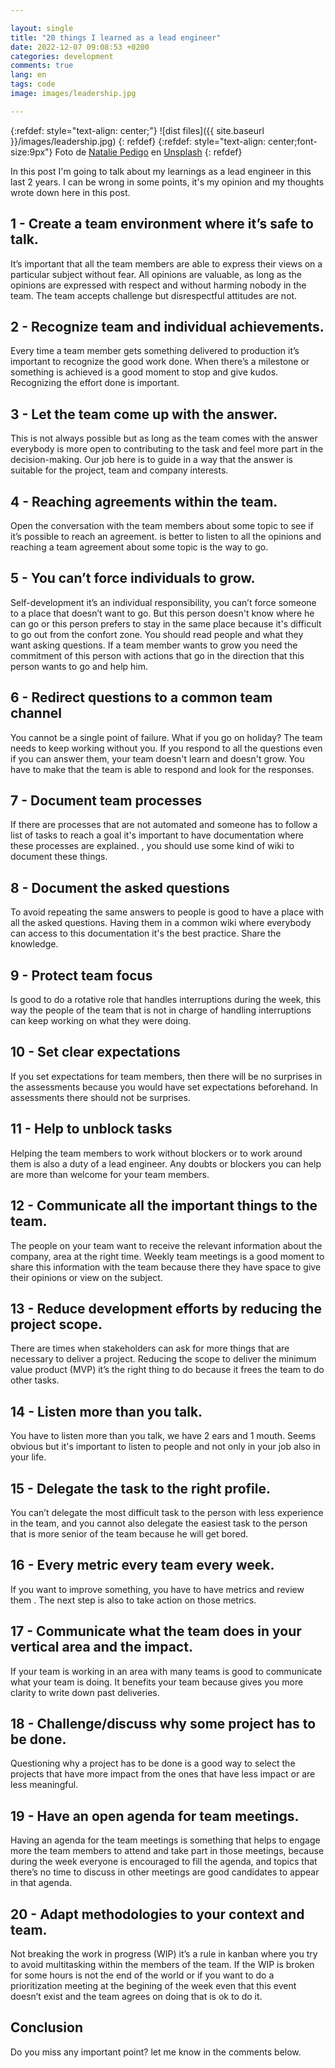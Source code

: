 ```yaml
---

layout: single
title: "20 things I learned as a lead engineer"
date: 2022-12-07 09:08:53 +0200
categories: development
comments: true
lang: en
tags: code
image: images/leadership.jpg

---
```


{:refdef: style="text-align: center;"}
![dist files]({{ site.baseurl }}/images/leadership.jpg)
{: refdef}
{:refdef: style="text-align: center;font-size:9px"}
Foto de <a href="https://unsplash.com/@nataliepedigo?utm_source=unsplash&utm_medium=referral&utm_content=creditCopyText">Natalie Pedigo</a> en <a href="https://unsplash.com/es/s/fotos/leadership?utm_source=unsplash&utm_medium=referral&utm_content=creditCopyText">Unsplash</a>
{: refdef} 

In this post I'm going to talk about my learnings as a lead engineer in this last 2 years. I can be wrong in some points, it's my opinion and my thoughts wrote down here in this post.  

1 - Create a team environment where it’s safe to talk.
------------------------------------------------------
It’s important that all the team members are able to express their views on a particular subject without fear. All opinions are valuable, as long as the opinions are expressed with respect and without harming nobody in the team. The team accepts challenge but disrespectful attitudes are not. 

2 - Recognize team and individual achievements.
------------------------------------------------------
Every time a team member gets something delivered to production it’s important to recognize the good work done. When there’s a milestone or something is achieved is a good moment to stop and give kudos. Recognizing the effort done is important.

3 - Let the team come up with the answer.
------------------------------------------------------
This is not always possible but as long as the team comes with the answer everybody is more open to contributing to the task and feel more part in the decision-making. Our job here is to guide in a way that the answer is suitable for the project, team and company interests.

4 - Reaching agreements within the team.
------------------------------------------------------
Open the conversation with the team members about some topic to see if it’s possible to reach an agreement. is better to listen to all the opinions and reaching a team agreement about some topic is the way to go.  

5 - You can’t force individuals to grow.
------------------------------------------------------
Self-development it’s an individual responsibility, you can’t force someone to a place that doesn’t want to go. But this person doesn't know where he can go or this person prefers to stay in the same place because it's difficult to go out from the confort zone. You should read people and what they want asking questions. If a team member wants to grow you need the commitment of this person with actions that go in the direction that this person wants to go and help him.

6 - Redirect questions to a common team channel
------------------------------------------------------
You cannot be a single point of failure. What if you go on holiday? The team needs to keep working without you. If you respond to all the questions even if you can answer them, your team doesn't learn and doesn't grow. You have to make that the team is able to respond and look for the responses.

7 - Document team processes
------------------------------------------------------
If there are processes that are not automated and someone has to follow a list of tasks to reach a goal it's important to have documentation where these processes are explained. , you should use some kind of wiki to document these things.

8 - Document the asked questions
------------------------------------------------------
To avoid repeating the same answers to people is good to have a place with all the asked questions. Having them in a common wiki where everybody can access to this documentation it's the best practice. Share the knowledge.

9 - Protect team focus
------------------------------------------------------
Is good to do a rotative role that handles interruptions during the week, this way the people of the team that is not in charge of handling interruptions can keep working on what they were doing.

10 - Set clear expectations
------------------------------------------------------
If you set expectations for team members, then there will be no surprises in the assessments because you would have set expectations beforehand. In assessments there should not be surprises.

11 - Help to unblock tasks
------------------------------------------------------
Helping the team members to work without blockers or to work around them is also a duty of a lead engineer. Any doubts or blockers you can help are more than welcome for your team members.

12 - Communicate all the important things to the team.
------------------------------------------------------
The people on your team want to receive the relevant information about the company, area at the right time. Weekly team meetings is a good moment to share this information with the team because there they have space to give their opinions or view on the subject.

13 - Reduce development efforts by reducing the project scope.
--------------------------------------------------------------
There are times when stakeholders can ask for more things that are necessary to deliver a project. Reducing the scope to deliver the minimum value product (MVP) it’s the right thing to do because it frees the team to do other tasks.

14 - Listen more than you talk.
------------------------------------------------------
You have to listen more than you talk, we have 2 ears and 1 mouth. Seems obvious but it's important to listen to people and not only in your job also in your life.

15 - Delegate the task to the right profile.
------------------------------------------------------
You can’t delegate the most difficult task to the person with less experience in the team, and you cannot also delegate the easiest task to the person that is more senior of the team because he will get bored. 

16 - Every metric every team every week.
------------------------------------------------------
If you want to improve something, you have to have metrics and review them . The next step is also to take action on those metrics.

17 - Communicate what the team does in your vertical area and the impact.
-------------------------------------------------------------------------
If your team is working in an area with many teams is good to communicate what your team is doing. It benefits your team because gives you more clarity to write down past deliveries.

18 - Challenge/discuss why some project has to be done.
------------------------------------------------------
Questioning why a project has to be done is a good way to select the projects that have more impact from the ones that have less impact or are less meaningful.

19 - Have an open agenda for team meetings.
------------------------------------------------------
Having an agenda for the team meetings is something that helps to engage more the team members to attend and take part in those meetings, because during the week everyone is encouraged to fill the agenda, and topics that there’s no time to discuss in other meetings are good candidates to appear in that agenda.

20 - Adapt methodologies to your context and team.
---------------------------------------------------------------
Not breaking the work in progress (WIP) it’s a rule in kanban where you try to avoid multitasking within the members of the team. If the WIP is broken for some hours is not the end of the world or if you want to do a prioritization meeting at the begining of the week even that this event doesn’t exist and the team agrees on doing that is ok to do it.

Conclusion
------------
Do you miss any important point? let me know in the comments below.